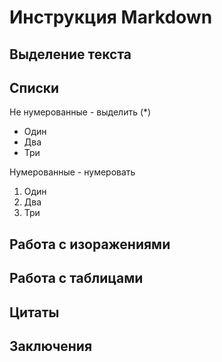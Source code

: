 # Инструкция Markdown

## Выделение текста

## Списки 

Не нумерованные - выделить (*)
* Один
* Два
* Три

Нумерованные - нумеровать
1. Один
2. Два
3. Три

## Работа с изоражениями


## Работа с таблицами


##  Цитаты 


## Заключения


##